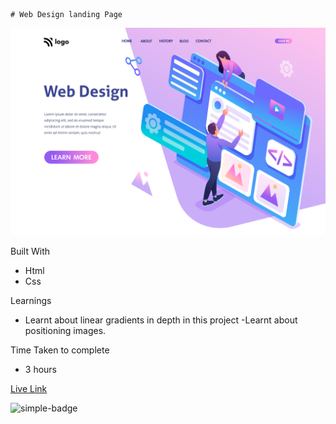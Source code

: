     # Web Design landing Page

![Image](./8.png)

Built With
- Html
- Css

Learnings
- Learnt about linear gradients in depth in this project
-Learnt about positioning images.

Time Taken to complete
- 3 hours

[Live Link](https://hemanth-webdesign-landingpage.netlify.app/)

![simple-badge](https://img.shields.io/badge/HTML-CSS-green)